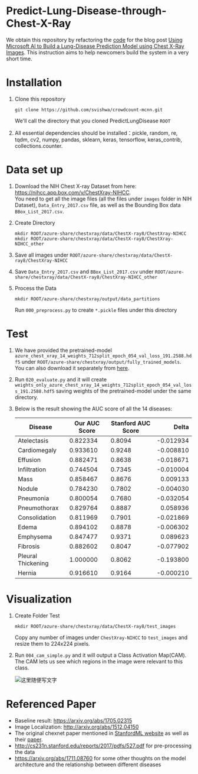 # Predict-Lung-Disease-through-Chest-X-Ray
We obtain this repository by refactoring the [code](https://github.com/Azure/AzureChestXRay) for the blog post [Using Microsoft AI to Build a Lung-Disease Prediction Model using Chest X-Ray Images](https://blogs.technet.microsoft.com/machinelearning/2018/03/07/using-microsoft-ai-to-build-a-lung-disease-prediction-model-using-chest-x-ray-images/). This instruction aims to help newcomers build the system in a very short time.   
# Installation
1. Clone this repository
   ```Shell
   git clone https://github.com/svishwa/crowdcount-mcnn.git
   ```
   We'll call the directory that you cloned PredictLungDisease `ROOT`  
  
2. All essential dependencies should be installed：pickle, random, re, tqdm, cv2, numpy, pandas, sklearn, keras, tensorflow, keras_contrib, collections.counter.
   
# Data set up
1. Download the NIH Chest X-ray Dataset from here:  
   https://nihcc.app.box.com/v/ChestXray-NIHCC.  
   You need to get all the image files (all the files under `images` folder in NIH Dataset), `Data_Entry_2017.csv` file, as well as the      Bounding Box data `BBox_List_2017.csv`.  

2. Create Directory 
   ```Shell
   mkdir ROOT/azure-share/chestxray/data/ChestX-ray8/ChestXray-NIHCC
   mkdir ROOT/azure-share/chestxray/data/ChestX-ray8/ChestXray-NIHCC_other
   ```  
3. Save all images under `ROOT/azure-share/chestxray/data/ChestX-ray8/ChestXray-NIHCC`  

4. Save `Data_Entry_2017.csv` and `BBox_List_2017.csv` under `ROOT/azure-share/chestxray/data/ChestX-ray8/ChestXray-NIHCC_other`  

5. Process the Data
   ```Shell
   mkdir ROOT/azure-share/chestxray/output/data_partitions
   ```  
   Run `000_preprocess.py` to create `*.pickle` files under this directory 
# Test  
1. We have provided the pretrained-model `azure_chest_xray_14_weights_712split_epoch_054_val_loss_191.2588.hdf5` under `ROOT/azure-share/chestxray/output/fully_trained_models`. You can also download it separately from [here](https://chestxray.blob.core.windows.net/chestxraytutorial/tutorial_xray/chexray_14_weights_712split_epoch_054_val_loss_191.2588.hdf5).  

2. Run `020_evaluate.py` and it will create `weights_only_azure_chest_xray_14_weights_712split_epoch_054_val_loss_191.2588.hdf5` saving weights of the pretrained-model under the same directory.

3. Below is the result showing the AUC score of all the 14 diseases:  

   | Disease            | Our AUC Score    | Stanford AUC Score | Delta     
   |--------------------|------------------|--------------------|-----------:
   | Atelectasis        | 0.822334         | 0.8094             | -0.012934 
   | Cardiomegaly       | 0.933610         | 0.9248             | -0.008810 
   | Effusion           | 0.882471         | 0.8638             | -0.018671 
   | Infiltration       | 0.744504         | 0.7345             | -0.010004 
   | Mass               | 0.858467         | 0.8676             |  0.009133 
   | Nodule             | 0.784230         | 0.7802             | -0.004030 
   | Pneumonia          | 0.800054         | 0.7680             | -0.032054 
   | Pneumothorax       | 0.829764         | 0.8887             |  0.058936 
   | Consolidation      | 0.811969         | 0.7901             | -0.021869 
   | Edema              | 0.894102         | 0.8878             | -0.006302 
   | Emphysema          | 0.847477         | 0.9371             |  0.089623
   | Fibrosis           | 0.882602         | 0.8047             | -0.077902 
   | Pleural Thickening | 1.000000         | 0.8062             | -0.193800 
   | Hernia             | 0.916610         | 0.9164             | -0.000210   
   
# Visualization    
1. Create Folder Test
   ```Shell
   mkdir ROOT/azure-share/chestxray/data/ChestX-ray8/test_images
   ```  
   Copy any number of images under `ChestXray-NIHCC` to `test_images` and resize them to 224x224 pixels.  

2. Run `004_cam_simple.py` and it will output a Class Activation Map(CAM). The CAM lets us see which regions in the image were relevant to this class.  

   ![这里随便写文字](https://github.com/fatLime/Predict-Lung-Disease/blob/master/image.png)

# Referenced Paper  
- Baseline result: https://arxiv.org/abs/1705.02315
- Image Localization: http://arxiv.org/abs/1512.04150   
- The original chexnet paper mentioned in [StanfordML website](https://stanfordmlgroup.github.io/projects/chexnet/) as well as their [paper](https://arxiv.org/abs/1711.05225).
- http://cs231n.stanford.edu/reports/2017/pdfs/527.pdf for pre-processing the data
- https://arxiv.org/abs/1711.08760 for some other thoughts on the model architecture and the relationship between different diseases
 

